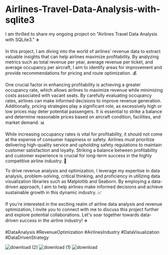 # Airlines-Travel-Data-Analysis-with-sqlite3

I am thrilled to share my ongoing project on "Airlines Travel Data Analysis with SQLite3." ✈️

In this project, I am diving into the world of airlines' revenue data to extract valuable insights that can help airlines maximize profitability. By analyzing metrics such as total revenue per year, average revenue per ticket, and average occupancy per aircraft, I aim to identify areas for improvement and provide recommendations for pricing and route optimization. 💰

One crucial factor in enhancing profitability is achieving a greater occupancy rate, which allows airlines to maximize revenue while minimizing costs associated with vacant seats. By carefully evaluating occupancy rates, airlines can make informed decisions to improve revenue generation. Additionally, pricing strategies play a significant role, as excessively high or low prices may deter potential passengers. It is essential to strike a balance and determine reasonable prices based on aircraft condition, facilities, and market demand. 📊

While increasing occupancy rates is vital for profitability, it should not come at the expense of consumer happiness or safety. Airlines must prioritize delivering high-quality service and upholding safety regulations to maintain customer satisfaction and loyalty. Striking a balance between profitability and customer experience is crucial for long-term success in the highly competitive airline industry. 🌟

To drive revenue analysis and optimization, I leverage my expertise in data analysis, problem-solving, critical thinking, and proficiency in utilizing data visualization libraries such as Matplotlib and Seaborn. By employing a data-driven approach, I aim to help airlines make informed decisions and achieve sustainable growth in this dynamic industry. 📈

If you're interested in the exciting realm of airline data analysis and revenue optimization, I invite you to connect with me to discuss this project further and explore potential collaborations. Let's soar together towards data-driven success in the airline industry! ✈️

#DataAnalysis #RevenueOptimization #AirlinesIndustry #DataVisualization #DataDrivenStrategy


![download (2)](https://github.com/HOSHANGI/Airlines-Travel-Data-Analysis-with-sqlite3/assets/118753140/8af01cdc-711d-4bfc-9d98-20695461dc38)
![download (1)](https://github.com/HOSHANGI/Airlines-Travel-Data-Analysis-with-sqlite3/assets/118753140/10970f90-71f7-4885-800c-316db9b73931)
![download](https://github.com/HOSHANGI/Airlines-Travel-Data-Analysis-with-sqlite3/assets/118753140/f4fa7e5a-b183-4e0a-9e37-abfe543066fb)
